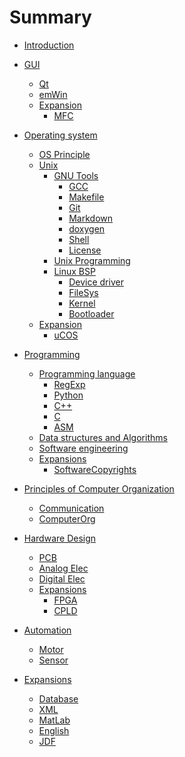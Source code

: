 # Summary

* [Introduction](README.md)

* [GUI]()
	* [Qt](pages/gui/Qt.md)
	* [emWin](pages/gui/emWin.md)
	* [Expansion]()
		* [MFC](pages/gui/MFC.md)

* [Operating system]()
	* [OS Principle](pages/os/OSPrinciple.md)
	* [Unix]()
		* [GNU Tools]()
			* [GCC](pages/os/GCC.md)
			* [Makefile]()
			* [Git](pages/os/Git.md)
			* [Markdown](pages/os/Markdown.md)
			* [doxygen](pages/os/doxygen.md)
			* [Shell](pages/os/Shell.md)
			* [License](pages/os/License.md)
		* [Unix Programming](pages/os/Unix.md)
		* [Linux BSP]()
			* [Device driver](pages/os/BSP/DeviceDriver.md)
			* [FileSys](pages/os/BSP/FileSys.md)
			* [Kernel](pages/os/BSP/Kernel.md)
			* [Bootloader](pages/os/BSP/Bootloader.md)
	* [Expansion]()
		* [uCOS]()

* [Programming]()
	* [Programming language]()
		* [RegExp](pages/programming/RegExp.md)
		* [Python](pages/programming/Python.md)
		* [C++](pages/programming/C++.md)
		* [C](pages/programming/C.md)
		* [ASM]()
	* [Data structures and Algorithms]()
	* [Software engineering]()
	* [Expansions]()
		* [SoftwareCopyrights](pages/programming/SoftwareCopyrights.md)

* [Principles of Computer Organization]()
	* [Communication](pages/computer/Communication.md)
	* [ComputerOrg](pages/computer/ComputerOrg.md)

* [Hardware Design]()
	* [PCB](pages/hardware/PCB.md)
	* [Analog Elec](pages/hardware/Analog.md)
	* [Digital Elec](pages/hardware/Digital.md)
	* [Expansions]()
		* [FPGA]()
		* [CPLD]()

* [Automation]()
	* [Motor](pages/automation/Motor.md)
	* [Sensor](pages/automation/Sensor.md)

* [Expansions]()
	* [Database]()
	* [XML](pages/expansions/XML.md)
	* [MatLab](pages/expansions/matlab.md)
	* [English](pages/expansions/English.md)
	* [JDF](pages/expansions/JDF.md)


